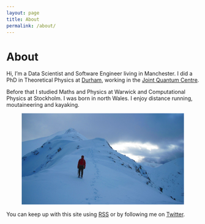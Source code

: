 ```yaml
---
layout: page
title: About
permalink: /about/
---
```


<h1>About</h1>

Hi, I&rsquo;m a Data Scientist and Software Engineer living in Manchester. I did
a PhD in Theoretical Physics at [Durham](http://www.durham.ac.uk/), working in
the [Joint Quantum Centre](http://www.jqc.org.uk).

Before that I studied Maths and Physics at Warwick and Computational Physics at
Stockholm. I was born in north Wales. I enjoy distance running, moutaineering
and kayaking.

<figure>
<img class="text" src="/assets/photos/2014/glen-coe/glen-coe-004.jpg" />
</figure>

You can keep up with this site using [RSS](/atom.xml) or by following me on
[Twitter](http://twitter.com/thomasogden).
